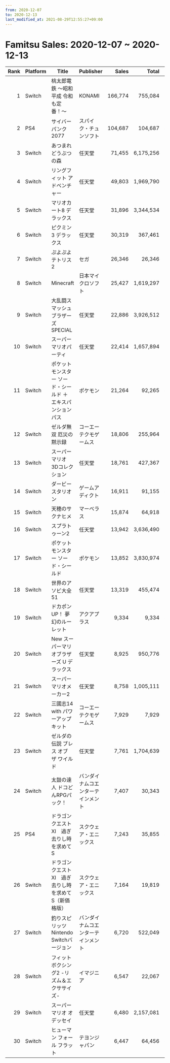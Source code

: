 ```yaml
---
from: 2020-12-07
to: 2020-12-13
last_modified_at: 2021-08-29T12:55:27+09:00
---
```

# Famitsu Sales: 2020-12-07 ~ 2020-12-13
| Rank | Platform | Title | Publisher | Sales | Total | Rate | New |
| -: | -- | -- | -- | -: | -: | -: | -- |
| 1 | Switch | 桃太郎電鉄 〜昭和 平成 令和も定番！〜 | KONAMI | 166,774 | 755,084 | 20% |  |
| 2 | PS4 | サイバーパンク2077 | スパイク・チュンソフト | 104,687 | 104,687 | 40% | **New** |
| 3 | Switch | あつまれ どうぶつの森 | 任天堂 | 71,455 | 6,175,256 | 20% |  |
| 4 | Switch | リングフィット アドベンチャー | 任天堂 | 49,803 | 1,969,790 | 20% |  |
| 5 | Switch | マリオカート8 デラックス | 任天堂 | 31,896 | 3,344,534 | 20% |  |
| 6 | Switch | ピクミン3 デラックス | 任天堂 | 30,319 | 367,461 | 20% |  |
| 7 | Switch | ぷよぷよテトリス2 | セガ | 26,346 | 26,346 | 60% | **New** |
| 8 | Switch | Minecraft | 日本マイクロソフト | 25,427 | 1,619,297 | 20% |  |
| 9 | Switch | 大乱闘スマッシュブラザーズ SPECIAL | 任天堂 | 22,886 | 3,926,512 | 20% |  |
| 10 | Switch | スーパー マリオパーティ | 任天堂 | 22,414 | 1,657,894 | 20% |  |
| 11 | Switch | ポケットモンスター ソード・シールド ＋ エキスパンションパス | ポケモン | 21,264 | 92,265 | 40% |  |
| 12 | Switch | ゼルダ無双 厄災の黙示録 | コーエーテクモゲームス | 18,806 | 255,964 | 20% |  |
| 13 | Switch | スーパーマリオ 3Dコレクション | 任天堂 | 18,761 | 427,367 | 20% |  |
| 14 | Switch | ダービースタリオン | ゲームアディクト | 16,911 | 91,155 | 40% |  |
| 15 | Switch | 天穂のサクナヒメ | マーベラス | 15,874 | 64,918 | 20% |  |
| 16 | Switch | スプラトゥーン2 | 任天堂 | 13,942 | 3,636,490 | 20% |  |
| 17 | Switch | ポケットモンスター ソード・シールド | ポケモン | 13,852 | 3,830,974 | 20% |  |
| 18 | Switch | 世界のアソビ大全51 | 任天堂 | 13,319 | 455,474 | 20% |  |
| 19 | Switch | ドカポンUP！ 夢幻のルーレット | アクアプラス | 9,334 | 9,334 | 40% | **New** |
| 20 | Switch | New スーパーマリオブラザーズ U デラックス | 任天堂 | 8,925 | 950,776 | 20% |  |
| 21 | Switch | スーパーマリオメーカー2 | 任天堂 | 8,758 | 1,005,111 | 20% |  |
| 22 | Switch | 三國志14 with パワーアップキット | コーエーテクモゲームス | 7,929 | 7,929 | 60% | **New** |
| 23 | Switch | ゼルダの伝説 ブレス オブ ザ ワイルド | 任天堂 | 7,761 | 1,704,639 | 20% |  |
| 24 | Switch | 太鼓の達人 ドコどんRPGパック！ | バンダイナムコエンターテインメント | 7,407 | 30,343 | 80% |  |
| 25 | PS4 | ドラゴンクエストXI　過ぎ去りし時を求めて S | スクウェア・エニックス | 7,243 | 35,855 | 40% |  |
| 26 | Switch | ドラゴンクエストXI　過ぎ去りし時を求めて S（新価格版） | スクウェア・エニックス | 7,164 | 19,819 | 60% |  |
| 27 | Switch | 釣りスピリッツ Nintendo Switchバージョン | バンダイナムコエンターテインメント | 6,720 | 522,049 | 20% |  |
| 28 | Switch | フィットボクシング2 -リズム＆エクササイズ- | イマジニア | 6,547 | 22,067 | 60% |  |
| 29 | Switch | スーパーマリオ オデッセイ | 任天堂 | 6,480 | 2,157,081 | 20% |  |
| 30 | Switch | ヒューマン フォール フラット | テヨンジャパン | 6,447 | 64,456 | 40% |  |
